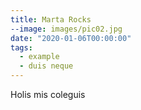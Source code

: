 ```yaml
---
title: Marta Rocks
--image: images/pic02.jpg
date: "2020-01-06T00:00:00"
tags:
  - example
  - duis neque
---
```


Holis mis coleguis
